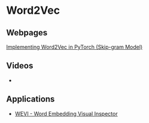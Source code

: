 # Word2Vec

## Webpages
[Implementing Word2Vec in PyTorch (Skip-gram Model)](https://towardsdatascience.com/implementing-word2vec-in-pytorch-skip-gram-model-e6bae040d2fb)

## Videos
* []()

## Applications
* [WEVI - Word Embedding Visual Inspector](https://ronxin.github.io/wevi/)

